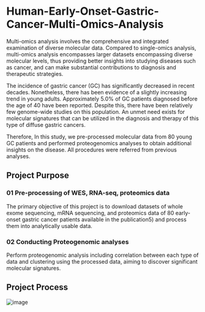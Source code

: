# Human-Early-Onset-Gastric-Cancer-Multi-Omics-Analysis

 Multi-omics analysis involves the comprehensive and integrated examination of diverse molecular data. Compared to single-omics analysis, multi-omics analysis encompasses larger datasets encompassing diverse molecular levels, thus providing better insights into studying diseases such as cancer, and can make substantial contributions to diagnosis and therapeutic strategies.
 
 The incidence of gastric cancer (GC) has significantly decreased in recent decades. Nonetheless, there has been evidence of a slightly increasing trend in young adults. Approximately 5.0% of GC patients diagnosed before the age of 40 have been reported. Despite this, there have been relatively few genome-wide studies on this population. An unmet need exists for molecular signatures that can be utilized in the diagnosis and therapy of this type of diffuse gastric cancers. 
 
 Therefore, In this study, we pre-processed molecular data from 80 young GC patients and performed proteogenomics analyses to obtain additional insights on the disease. All procedures were referred from previous analyses.

## Project Purpose
### 01 Pre-processing of WES, RNA-seq, proteomics data
  The primary objective of this project is to download datasets of whole exome sequencing, mRNA sequencing, and proteomics data of 80 early-onset gastric cancer patients available in the publication5) and process them into analytically usable data.

### 02 Conducting Proteogenomic analyses
  Perform proteogenomic analysis including correlation between each type of data and clustering using the processed data, aiming to discover significant molecular signatures.

## Project Process
![image](https://github.com/SeoheeK/Human-Early-Onset-Gastric-Cancer-Multi-Omics-Analysis-/assets/138592514/a76583a3-3abb-49bf-8bf6-090a7a20fba2)


